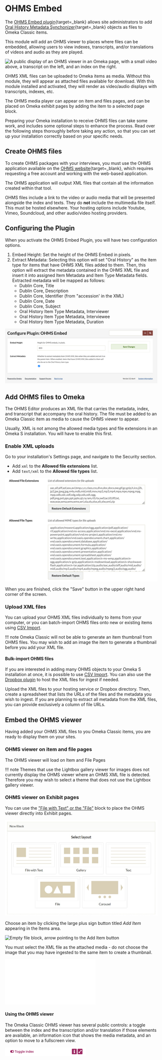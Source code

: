 # OHMS Embed

The [OHMS Embed plugin](https://omeka.org/classic/plugins/OhmsEmbed/){target=_blank} allows site administrators to add [Oral History Metadata Synchonizer](https://www.oralhistoryonline.org/){target=_blank} objects as files to Omeka Classic items.

This module will add an OHMS viewer to places where files can be embedded, allowing users to view indexes, transcripts, and/or translations of videos and audio as they are played. 

![A public display of an OHMS viewer in an Omeka page, with a small video above, a transcript on the left, and an index on the right.]()

OHMS XML files can be uploaded to Omeka items as media. Without this module, they will appear as attached files available for download. With this module installed and activated, they will render as video/audio displays with transcripts, indexes, etc. 

The OHMS media player can appear on item and files pages, and can be placed on Omeka exhibit pages by adding the item to a selected page block.

Preparing your Omeka installation to receive OHMS files can take some work, and includes some optional steps to enhance the process. Read over the following steps thoroughly before taking any action, so that you can set up your installation correctly based on your specific needs. 

## Create OHMS files

To create OHMS packages with your interviews, you must use the OHMS application available on the [OHMS website](https://www.oralhistoryonline.org/){target=_blank}, which requires requesting a free account and working with the web-based application. 

The OHMS application will output XML files that contain all the information created within that tool. 

OHMS files include a link to the video or audio media that will be presented alongside the index and texts. They do **not** include the multimedia file itself. This must be hosted elsewhere. Your hosting options include Youtube, Vimeo, Soundcloud, and other audio/video hosting providers.

## Configuring the Plugin

When you activate the OHMS Embed Plugin, you will have two configuration options.

1. Embed Height: Set the height of the OHMS Embed in pixels.
2. Extract Metadata: Selecting this option will set "Oral History" as the item type for items that have OHMS XML files added to them. Then, this option will extract the metadata contained in the OHMS XML file and insert it into assigned Item Metadata and Item Type Metadata fields.  Extracted metadata will be mapped as follows:
    - Dublin Core, Title
    - Dublin Core, Description
    - Dublin Core, Identifier (from "accession' in the XML)
    - Dublin Core, Date
    - Dublin Core, Subject
    - Oral History Item Type Metadata, Interviewer
    - Oral History Item Type Metadata, Interviewee
    - Oral History Item Type Metadata, Duration

![OHMS Embed configuration screen with Extract Metadata setting selected](../doc_files/plugin_images/ohms_configuration.png)


## Add OHMS files to Omeka

The OHMS Editor produces an XML file that carries the metadata, index, and transcript that accompany the oral history. The file must be added to an Omeka Classic item as media to cause the OHMS viewer to appear. 

Usually, XML is not among the allowed media types and file extensions in an Omeka S installation. You will have to enable this first. 

### Enable XML uploads

Go to your installation's Settings page, and navigate to the Security section. 

- Add `xml` to the **Allowed file extensions** list. 
- Add `text/xml` to the **Allowed file types** list.

![Security settings view for Allowed file extensions and Allowed file types with XML added to the lists.](../doc_files/plugin_images/xml_extension_type_settings.png)

When you are finished, click the "Save" button in the upper right hand corner of the screen.

### Upload XML files

You can upload your OHMS XML files individually to items from your computer, or you can batch-import OHMS files onto new or existing items using [CSV Import](csvimport.md). 

!!! note
	Omeka Classic will not be able to generate an item thumbnail from OHMS files. You may wish to add an image the item to generate a thumbnail before you add your XML file.

#### Bulk-import OHMS files

If you are interested in adding many OHMS objects to your Omeka S installation at once, it is possible to use [CSV Import](Csv_Import.md). You can also use the [Dropbox plugin](filesideload.md) to host the XML files for ingest if needed.

Upload the XML files to your hosting service or Dropbox directory. Then, create a spreadsheet that lists the URLs of the files and the metadata you wish to ingest. If you are planning to extract all metadata from the XML files, you can provide exclusively a column of file URLs.

## Embed the OHMS viewer

Having added your OHMS XML files to you Omeka Classic items, you are ready to display them on your sites. 

### OHMS viewer on item and file pages

The OHMS viewer will load on Item and File Pages

!!! note
	Themes that use the Lightbox gallery viewer for images does not currently display the OHMS viewer where an OHMS XML file is detected. Therefore you may wish to select a theme that does not use the Lightbox gallery viewer. 

### OHMS viewer on Exhibit pages

You can use the ["File with Text" or the "File"](https://omeka.org/classic/docs/Plugins/ExhibitBuilder/#content) block to place the OHMS viewer directly into Exhibit pages. 

![Select block dialog with options as described above](../doc_files/plugin_images/eb_selectblock.png)

Choose an item by clicking the large plus sign button titled _Add Item_ appearing in the Items area.

![Empty file block, arrow pointing to the Add Item button](../doc_files/plugin_images/eb_additem1.png)

You must select the XML file as the attached media - do not choose the image that you may have ingested to the same item to create a thumbnail. 

![Omeka Classsic exhibit page with a file and text block containing an OHMS embed](../doc_files/plugin_images/ohms_embed_file_text_block.md)

#### Using the OHMS viewer

The Omeka Classic OHMS viewer has several public controls: a toggle between the index and the transcription and/or translation if those elements are available, an information icon that shows the media metadata, and an option to move to a fullscreen view.

![Omeka OHMS viewer public interface controls showing an index/transcript/translations toggle, and "i" icon and fullscreen button](../doc_files/plugin_images/ohmsembed_public_controllers.png)


